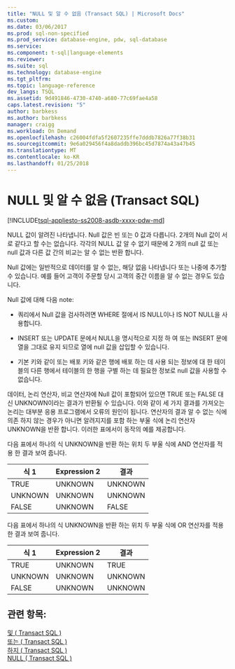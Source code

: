 ```yaml
---
title: "NULL 및 알 수 없음 (Transact SQL) | Microsoft Docs"
ms.custom: 
ms.date: 03/06/2017
ms.prod: sql-non-specified
ms.prod_service: database-engine, pdw, sql-database
ms.service: 
ms.component: t-sql|language-elements
ms.reviewer: 
ms.suite: sql
ms.technology: database-engine
ms.tgt_pltfrm: 
ms.topic: language-reference
dev_langs: TSQL
ms.assetid: 9d491846-4730-4740-a680-77c69fae4a58
caps.latest.revision: "5"
author: barbkess
ms.author: barbkess
manager: craigg
ms.workload: On Demand
ms.openlocfilehash: c26004fdfa5f2607235ffe7dddb7826a77f38b31
ms.sourcegitcommit: 9e6a029456f4a8daddb396bc45d7874a43a47b45
ms.translationtype: MT
ms.contentlocale: ko-KR
ms.lasthandoff: 01/25/2018
---
```

# <a name="null-and-unknown-transact-sql"></a>NULL 및 알 수 없음 (Transact SQL)
[!INCLUDE[tsql-appliesto-ss2008-asdb-xxxx-pdw-md](../../includes/tsql-appliesto-ss2008-asdb-xxxx-pdw-md.md)]

  NULL 값이 알려진 나타냅니다. Null 값은 빈 또는 0 값과 다릅니다. 2개의 Null 값이 서로 같다고 할 수는 없습니다. 각각의 NULL 값 알 수 없기 때문에 2 개의 null 값 또는 null 값과 다른 값 간의 비교는 알 수 없는 반환 합니다.  
  
 Null 값에는 일반적으로 데이터를 알 수 없는, 해당 없음 나타냅니다 또는 나중에 추가할 수 있습니다. 예를 들어 고객이 주문할 당시 고객의 중간 이름을 알 수 없는 경우도 있습니다.  
  
 Null 값에 대해 다음 note:  
  
-   쿼리에서 Null 값을 검사하려면 WHERE 절에서 IS NULL이나 IS NOT NULL을 사용합니다.  
  
-   INSERT 또는 UPDATE 문에서 NULL을 명시적으로 지정 하 여 또는 INSERT 문에 열을 그대로 유지 되므로 열에 null 값을 삽입할 수 있습니다.  
  
-   기본 키와 같이 또는 배포 키와 같은 행에 배포 하는 데 사용 되는 정보에 대 한 테이블의 다른 행에서 테이블의 한 행을 구별 하는 데 필요한 정보로 null 값을 사용할 수 없습니다.  
  
 데이터, 논리 연산자, 비교 연산자에 Null 값이 포함되어 있으면 TRUE 또는 FALSE 대신 UNKNOWN이라는 결과가 반환될 수 있습니다. 이와 같이 세 가지 결과를 가져오는 논리는 대부분 응용 프로그램에서 오류의 원인이 됩니다. 연산자의 결과 알 수 없는 식에 의존 하지 않는 경우가 아니면 알려지지를 포함 하는 부울 식에 논리 연산자 UNKNOWN을 반환 합니다. 이러한 표에서이 동작의 예를 제공합니다.  
  
 다음 표에서 하나의 식 UNKNOWN을 반환 하는 위치 두 부울 식에 AND 연산자를 적용 한 결과 보여 줍니다.  
  
|식 1|Expression 2|결과|  
|---------------|---------------|------------|  
|TRUE|UNKNOWN|UNKNOWN|  
|UNKNOWN|UNKNOWN|UNKNOWN|  
|FALSE|UNKNOWN|FALSE|  
  
 다음 표에서 하나의 식 UNKNOWN을 반환 하는 위치 두 부울 식에 OR 연산자를 적용 한 결과 보여 줍니다.  
  
|식 1|Expression 2|결과|  
|---------------|---------------|------------|  
|TRUE|UNKNOWN|TRUE|  
|UNKNOWN|UNKNOWN|UNKNOWN|  
|FALSE|UNKNOWN|UNKNOWN|  
  
## <a name="see-also"></a>관련 항목:  
 [및 &#40; Transact SQL &#41;](../../t-sql/language-elements/and-transact-sql.md)   
 [또는 &#40; Transact SQL &#41;](../../t-sql/language-elements/or-transact-sql.md)   
 [하지 &#40; Transact SQL &#41;](../../t-sql/language-elements/not-transact-sql.md)   
 [NULL &#40; Transact SQL &#41;](../../t-sql/queries/is-null-transact-sql.md)  
  
  
